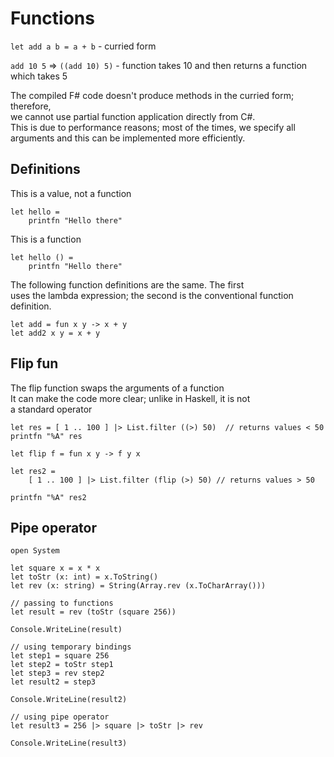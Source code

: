 # Functions

`let add a b = a + b`  - curried form  

`add 10 5` => `((add 10) 5)`  - function takes 10 and then returns a function which takes 5  


The compiled F# code doesn't produce methods in the curried form; therefore,  
we cannot use partial function application directly from C#.   
This is due to performance reasons; most of the times, we specify all   
arguments and this can be implemented more efficiently.  


## Definitions

This is a value, not a function  
    
    let hello =  
        printfn "Hello there"


This is a function

    let hello () =
        printfn "Hello there"

The following function definitions are the same. The first  
uses the lambda expression; the second is the conventional function definition.  

    let add = fun x y -> x + y
    let add2 x y = x + y


## Flip fun

The flip function swaps the arguments of a function  
It can make the code more clear; unlike in Haskell, it is not  
a standard operator  

```
let res = [ 1 .. 100 ] |> List.filter ((>) 50)  // returns values < 50  
printfn "%A" res

let flip f = fun x y -> f y x

let res2 =
    [ 1 .. 100 ] |> List.filter (flip (>) 50) // returns values > 50  

printfn "%A" res2
```

## Pipe operator

```
open System

let square x = x * x
let toStr (x: int) = x.ToString()
let rev (x: string) = String(Array.rev (x.ToCharArray()))

// passing to functions
let result = rev (toStr (square 256))

Console.WriteLine(result)

// using temporary bindings
let step1 = square 256
let step2 = toStr step1
let step3 = rev step2
let result2 = step3

Console.WriteLine(result2)

// using pipe operator
let result3 = 256 |> square |> toStr |> rev

Console.WriteLine(result3)
```

